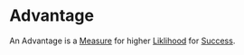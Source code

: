 # Advantage

An Advantage is a [Measure](10000021.md) for higher [Liklihood](600031.md) for [Success](60139.md).
